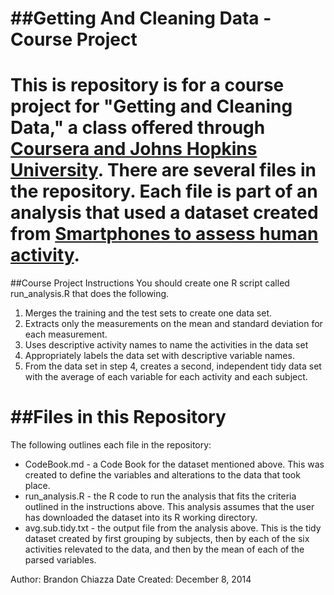 ##Getting And Cleaning Data - Course Project
=========================
This is repository is for a course project for "Getting and Cleaning Data," a class offered through <a href="https://www.coursera.org/#jhu">Coursera and Johns Hopkins University</a>. 
There are several files in the repository. Each file is part of an analysis that used a dataset created from <a href="http://archive.ics.uci.edu/ml/datasets/Human+Activity+Recognition+Using+Smartphones">  Smartphones to assess human activity</a>. 
=========================
##Course Project Instructions
You should create one R script called run_analysis.R that does the following. 
<ol>
<li>Merges the training and the test sets to create one data set.</li>
<li>Extracts only the measurements on the mean and standard deviation for each measurement. </li>
<li>Uses descriptive activity names to name the activities in the data set</li>
<li>Appropriately labels the data set with descriptive variable names. </li>
<li>From the data set in step 4, creates a second, independent tidy data set with the average of each variable for each activity and each subject.</li>
</ol>

##Files in this Repository
=========================

The following outlines each file in the repository: 

<ul>
<li> CodeBook.md - a Code Book for the dataset mentioned above. This was created to define the variables and alterations to the data that took place. </li>
<li> run_analysis.R - the R code to run the analysis that fits the criteria outlined in the instructions above. This analysis assumes that the user has downloaded the dataset into its R working directory. </li>
<li> avg.sub.tidy.txt - the output file from the analysis above. This is the tidy dataset created by first grouping by subjects, then by each of the six activities relevated to the data, and then by the mean of each of the parsed variables. </li>
</ul>


Author: Brandon Chiazza
Date Created: December 8, 2014

